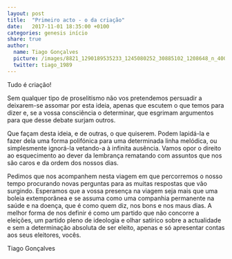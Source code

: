 ```yaml
---
layout: post
title:  "Primeiro acto - o da criação"
date:   2017-11-01 18:35:00 +0100
categories: genesis início
share: true
author:
  name: Tiago Gonçalves
  picture: /images/8821_1290189535233_1245080252_30885102_1208648_n_400x400.jpg
  twitter: tiago_1989
---
```

Tudo é criação!

Sem qualquer tipo de proselitismo não vos pretendemos persuadir a deixarem-se assomar por esta ideia, apenas que escutem o que temos para dizer e, se a vossa consciência o determinar, que esgrimam argumentos para que desse debate surjam outros.

Que façam desta ideia, e de outras, o que quiserem. Podem lapidá-la e fazer dela uma forma polifónica para uma determinada linha melódica, ou simplesmente ignorá-la vetando-a à infinita ausência.
Vamos opor o direito ao esquecimento ao dever da lembrança rematando com assuntos que nos são caros e da ordem dos nossos dias.

Pedimos que nos acompanhem nesta viagem em que percorremos o nosso tempo procurando novas perguntas para as muitas respostas que vão surgindo. Esperamos que a vossa presença na viagem seja mais que uma boleia extemporânea e se assuma como uma companhia permanente na saúde e na doença, que é como quem diz, nos bons e nos maus dias. A melhor forma de nos definir é como um partido que não concorre a eleições, um partido pleno de ideologia e olhar satírico sobre a actualidade e sem a determinação absoluta de ser eleito, apenas e só apresentar contas aos seus eleitores, vocês.

Tiago Gonçalves
